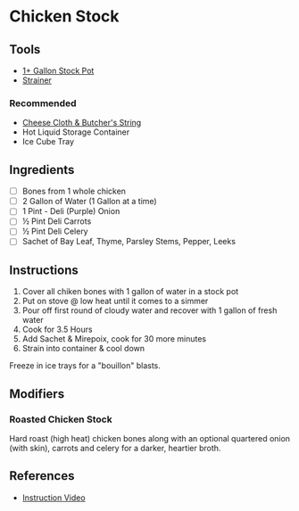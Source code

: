 # Chicken Stock

## Tools

- [1+ Gallon Stock Pot](https://amzn.to/390qiQt)
- [Strainer](https://amzn.to/38NSjKR)

### Recommended

- [Cheese Cloth & Butcher's String](https://amzn.to/3aoFQ0m)
- Hot Liquid Storage Container
- Ice Cube Tray

## Ingredients

- [ ] Bones from 1 whole chicken
- [ ] 2 Gallon of Water (1 Gallon at a time)
- [ ] 1 Pint - Deli (Purple) Onion
- [ ] ½ Pint Deli Carrots
- [ ] ½ Pint Deli Celery
- [ ] Sachet of Bay Leaf, Thyme, Parsley Stems, Pepper, Leeks

## Instructions

1. Cover all chiken bones with 1 gallon of water in a stock pot
2. Put on stove @ low heat until it comes to a simmer
3. Pour off first round of cloudy water and recover with 1 gallon of fresh water
4. Cook for 3.5 Hours
5. Add Sachet & Mirepoix, cook for 30 more minutes
6. Strain into container & cool down

Freeze in ice trays for a "bouillon" blasts.

## Modifiers

### Roasted Chicken Stock

Hard roast (high heat) chicken bones along with an optional quartered onion
(with skin), carrots and celery for a darker, heartier broth.

## References

- [Instruction Video](chicken-stock.mp4)
